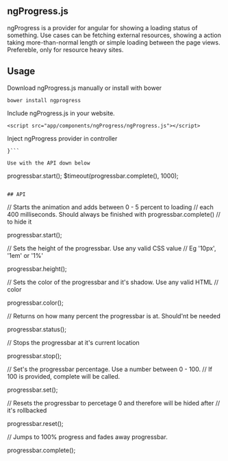 ## ngProgress.js

ngProgress is a provider for angular for showing a loading status of something.
Use cases can be fetching external resources, showing a action taking more-than-normal length
or simple loading between the page views. Prefereble, only for resource heavy sites.

## Usage

Download ngProgress.js manually or install with bower

```bower install ngprogress```

Include ngProgress.js in your website.

```<script src="app/components/ngProgress/ngProgress.js"></script>```

Inject ngProgress provider in controller

```var MainCtrl = function($scope, $timeout, progressbar) {
}```

Use with the API down below

```
progressbar.start();
$timeout(progressbar.complete(), 1000);
```

## API
```
// Starts the animation and adds between 0 - 5 percent to loading
// each 400 milliseconds. Should always be finished with progressbar.complete()
// to hide it

progressbar.start();

// Sets the height of the progressbar. Use any valid CSS value
// Eg '10px', '1em' or '1%'

progressbar.height();

// Sets the color of the progressbar and it's shadow. Use any valid HTML
// color

progressbar.color();

// Returns on how many percent the progressbar is at. Should'nt be needed

progressbar.status();

// Stops the progressbar at it's current location

progressbar.stop();

// Set's the progressbar percentage. Use a number between 0 - 100. 
// If 100 is provided, complete will be called.

progressbar.set();

// Resets the progressbar to percetage 0 and therefore will be hided after
// it's rollbacked

progressbar.reset();

// Jumps to 100% progress and fades away progressbar.

progressbar.complete();
```